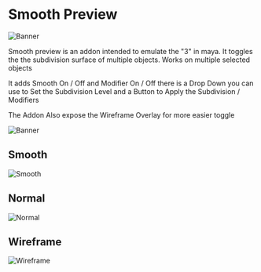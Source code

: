 # Smooth Preview

![Banner](https://Blenderboi.com/gallery/SmoothPreview/Banner.png)

Smooth preview is an addon intended to emulate the "3" in maya. It toggles the the subdivision surface of multiple objects. Works on multiple selected objects

It adds Smooth On / Off and Modifier On / Off
there is a Drop Down you can use to Set the Subdivision Level and a Button to Apply the Subdivision / Modifiers

The Addon Also expose the Wireframe Overlay for more easier toggle

![Banner](https://Blenderboi.com/gallery/SmoothPreview/Bar.png)

## Smooth
![Smooth](https://Blenderboi.com/gallery/SmoothPreview/Smooth.png)

## Normal
![Normal](https://Blenderboi.com/gallery/SmoothPreview/Normal.png)

## Wireframe
![Wireframe](https://Blenderboi.com/gallery/SmoothPreview/Wireframe.png)
